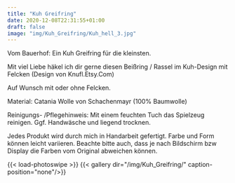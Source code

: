 ```yaml
---
title: "Kuh Greifring"
date: 2020-12-08T22:31:55+01:00
draft: false
image: "img/Kuh_Greifring/Kuh_hell_3.jpg"
---
```


Vom Bauerhof: Ein Kuh Greifring für die kleinsten.
<!--more-->

Mit viel Liebe häkel ich dir gerne diesen Beißring / Rassel im Kuh-Design mit Felcken (Design von Knufl.Etsy.Com)

Auf Wunsch mit oder ohne Felcken.

Material: Catania  Wolle von Schachenmayr (100% Baumwolle)

Reinigungs- /Pflegehinweis:
Mit einem feuchten Tuch das Spielzeug reinigen.
Ggf. Handwäsche und liegend trocknen.

Jedes Produkt wird durch mich in Handarbeit gefertigt. Farbe und Form können leicht variieren.
Beachte bitte auch, dass je nach Bildschirm bzw Display die Farben vom Original abweichen können.

{{< load-photoswipe >}}
{{< gallery dir="/img/Kuh_Greifring/" caption-position="none"/>}}
